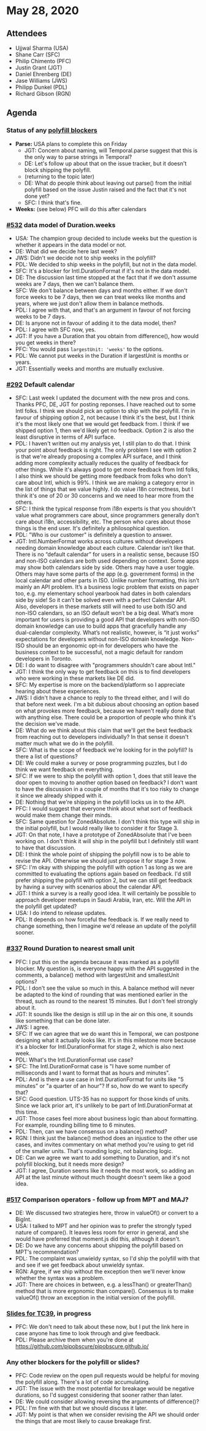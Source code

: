 # May 28, 2020

## Attendees

- Ujjwal Sharma (USA)
- Shane Carr (SFC)
- Philip Chimento (PFC)
- Justin Grant (JGT)
- Daniel Ehrenberg (DE)
- Jase Williams (JWS)
- Philipp Dunkel (PDL)
- Richard Gibson (RGN)

## Agenda

### Status of any [polyfill blockers](https://github.com/tc39/proposal-temporal/milestone/4)
- **Parse:** USA plans to complete this on Friday
  - JGT: Concern about naming, will Temporal.parse suggest that this is the only way to parse strings in Temporal?
  - DE: Let's follow up about that on the issue tracker, but it doesn't block shipping the polyfill.
  - (returning to the topic later)
  - DE: What do people think about leaving out parse() from the initial polyfill based on the issue Justin raised and the fact that it's not done yet?
  - SFC: I think that's fine.
- **Weeks:** (see below) PFC will do this after calendars

### [#532](https://github.com/tc39/proposal-temporal/issues/532) data model of Duration.weeks
- USA: The champion group decided to include weeks but the question is whether it appears in the data model or not. 
- DE: What did we decide here last week?
- JWS: Didn't we decide not to ship weeks in the polyfill?
- PDL: We decided to ship weeks in the polyfill, but not in the data model.
- SFC: It's a blocker for Intl.DurationFormat if it's not in the data model.
- DE: The discussion last time stopped at the fact that if we don't assume weeks are 7 days, then we can't balance them.
- SFC: We don't balance between days and months either. If we don't force weeks to be 7 days, then we can treat weeks like months and years, where we just don't allow them in balance methods.
- PDL: I agree with that, and that's an argument in favour of not forcing weeks to be 7 days.
- DE: Is anyone not in favour of adding it to the data model, then?
- PDL: I agree with SFC now, yes.
- JGT: If you have a Duration that you obtain from difference(), how would you get weeks in there?
- PFC: You would pass `largestUnit: 'weeks'` to the options.
- PDL: We cannot put weeks in the Duration if largestUnit is months or years.
- JGT: Essentially weeks and months are mutually exclusive.

### [#292](https://github.com/tc39/proposal-temporal/issues/292) Default calendar
- SFC: Last week I updated the document with the new pros and cons. Thanks PFC, DE, JGT for posting reponses. I have reached out to some Intl folks. I think we should pick an option to ship with the polyfill. I'm in favour of shipping option 2, not because I think it's the best, but I think it's the most likely one that we would get feedback from. I think if we shipped option 1, then we'd likely get no feedback. Option 2 is also the least disruptive in terms of API surface.
- PDL: I haven't written out my analysis yet, I still plan to do that. I think your point about feedback is right. The only problem I see with option 2 is that we're already proposing a complex API surface, and I think adding more complexity actually reduces the quality of feedback for other things. While it's always good to get more feedback from Intl folks, I also think we should be getting more feedback from folks who don't care about Intl, which is 99%. I think we are making a category error in the list of things that we value highly. I do value i18n correctness, but I think it's one of 20 or 30 concerns and we need to hear more from the others.
- SFC: I think the typical response from i18n experts is that you shouldn't value what programmers care about, since programmers generally don't care about i18n, accessibility, etc. The person who cares about those things is the end user. It's definitely a philosophical question.
- PDL: "Who is our customer" is definitely a question to answer.
- JGT: Intl.NumberFormat works across cultures without developers needing domain knowledge about each culture. Calendar isn’t like that. There is no “default calendar” for users in a realistic sense, because ISO and non-ISO calendars are both used depending on context. Some apps may show both calendars side by side. Others may have a user toggle. Others may have some parts of the app (e.g. government forms) in the local calendar and other parts in ISO. Unlike number formatting, this isn’t mainly an API problem. It’s a business logic problem that exists on paper too, e.g. my elementary school yearbook had dates in both calendars side by side! So it can’t be solved even with a perfect Calendar API. Also, developers in these markets still will need to use both ISO and non-ISO calendars, so an ISO default won’t be a big deal. What’s more important for users is providing a good API that developers with non-ISO domain knowledge can use to build apps that gracefully handle any dual-calendar complexity.  What’s not realistic, however, is “it just works” expectations for developers without non-ISO domain knowledge. Non-ISO should be an ergonomic opt-in for developers who have the business context to be successful, not a magic default for random developers in Toronto.
- DE: I do want to disagree with "programmers shouldn't care about Intl."
- JGT: I think the only way to get feedback on this is to find developers who were working in these markets like DE did.
- SFC: My expertise is more on the backend/platform so I appreciate hearing about these experiences.
- JWS: I didn't have a chance to reply to the thread either, and I will do that before next week. I'm a bit dubious about choosing an option based on what provokes more feedback, because we haven't really done that with anything else. There could be a proportion of people who think it's the decision we've made.
- DE: What do we think about this claim that we'll get the best feedback from reaching out to developers individually? In that sense it doesn't matter much what we do in the polyfill.
- SFC: What is the scope of feedback we're looking for in the polyfill? Is there a list of questions?
- DE: We could make a survey or pose programming puzzles, but I do think we want feedback on everything.
- SFC: If we were to ship the polyfill with option 1, does that still leave the door open to moving to another option based on feedback? I don't want to have the discussion in a couple of months that it's too risky to change it since we already shipped with it.
- DE: Nothing that we're shipping in the polyfill locks us in to the API.
- PFC: I would suggest that everyone think about what sort of feedback would make them change their minds.
- SFC: Same question for ZonedAbsolute. I don't think this type will ship in the initial polyfill, but I would really like to consider it for Stage 3.
- JGT: On that note, I have a prototype of ZonedAbsolute that I've been working on. I don't think it will ship in the polyfill but I definitely still want to have that discussion.
- DE: I think the whole point of shipping the polyfill now is to be able to revise the API. Otherwise we should just propose it for stage 3 now.
- SFC: I'm okay with shipping the polyfill with option 1 as long as we are committed to evaluating the options again based on feedback. I'd still prefer shipping the polyfill with option 2, but we can still get feedback by having a survey with scenarios about the calendar API.
- JGT: I think a survey is a really good idea. It will certainly be possible to approach developer meetups in Saudi Arabia, Iran, etc. Will the API in the polyfill get updated?
- USA: I do intend to release updates.
- PDL: It depends on how forceful the feedback is. If we really need to change something, then I imagine we'd release an update of the polyfill sooner.

### [#337](https://github.com/tc39/proposal-temporal/issues/337) Round Duration to nearest small unit
- PFC: I put this on the agenda because it was marked as a polyfill blocker. My question is, is everyone happy with the API suggested in the comments, a balance() method with largestUnit and smallestUnit options?
- PDL: I don't see the value so much in this. A balance method will never be adapted to the kind of rounding that was mentioned earlier in the thread, such as round to the nearest 15 minutes. But I don't feel strongly about it.
- JGT: It sounds like the design is still up in the air on this one, it sounds like something that can be done later.
- JWS: I agree.
- SFC: If we can agree that we do want this in Temporal, we can postpone designing what it actually looks like. It's in this milestone more because it's a blocker for Intl.DurationFormat for stage 2, which is also next week.
- PDL: What's the Intl.DurationFormat use case?
- SFC: The Intl.DurationFormat case is "I have some number of milliseconds and I want to format that as hours and minutes".
- PDL: And is there a use case in Intl.DurationFormat for units like "5 minutes" or "a quarter of an hour"? If so, how do we want to specify that?
- SFC: Good question. UTS-35 has no support for those kinds of units. Since we lack prior art, it's unlikely to be part of Intl.DurationFormat at this time.
- JGT: Those cases feel more about business logic than about formatting. For example, rounding billing time to 6 minutes.
- PDL: Then, can we have consensus on a balance() method?
- RGN: I think just the balance() method does an injustice to the other use cases, and invites commentary on what method you're using to get rid of the smaller units. That's rounding logic, not balancing logic.
- DE: Can we agree we want to add something to Duration, and it's not polyfill blocking, but it needs more design?
- JGT: I agree, Duration seems like it needs the most work, so adding an API at the last minute without much thought doesn't seem like a good idea.

### [#517](https://github.com/tc39/proposal-temporal/issues/517) Comparison operators - follow up from MPT and MAJ?
- DE: We discussed two strategies here, throw in valueOf() or convert to a BigInt.
- USA: I talked to MPT and her opinion was to prefer the strongly typed nature of compare(). It leaves less room for error in general, and she would have preferred that moment.js did this, although it doesn't.
- DE: Do we have any concerns about shipping the polyfill based on MPT's recommendation?
- PDL: The complaint was unwieldy syntax, so I'd ship the polyfill with that and see if we get feedback about unwieldy syntax.
- RGN: Agree, if we ship without the exception then we'll never know whether the syntax was a problem.
- JGT: There are choices in between, e.g. a lessThan() or greaterThan() method that is more ergonomic than compare().
Consensus is to make valueOf() throw an exception in the initial version of the polyfill.

### [Slides for TC39](http://ptomato.name/temporal-2020-06), in progress
- PFC: We don't need to talk about these now, but I put the link here in case anyone has time to look through and give feedback.
- PDL: Please archive them when you're done at https://github.com/pipobscure/pipobscure.github.io/ 

### Any other blockers for the polyfill or slides?
- PFC: Code review on the open pull requests would be helpful for moving the polyfill along. There's a lot of code accumulating.
- JGT: The issue with the most potential for breakage would be negative durations, so I'd suggest considering that sooner rather than later.
- DE: We could consider allowing reversing the arguments of difference()?
- PDL: I'm fine with that but we should discuss it later.
- JGT: My point is that when we consider revising the API we should order the things that are most likely to cause breakage first.
